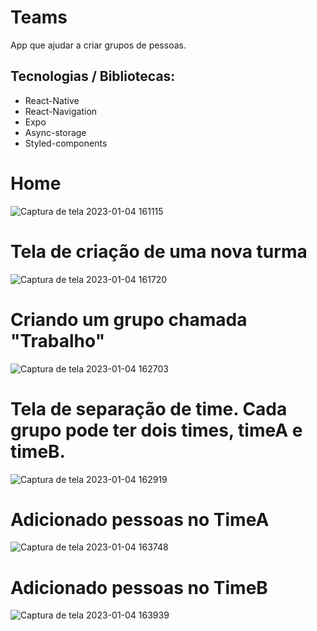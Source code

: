 <h1> Teams </h1>

<p> App que ajudar a criar grupos de pessoas. </p>

<h2> Tecnologias / Bibliotecas: </h2> 

+ React-Native
+ React-Navigation
+ Expo
+ Async-storage
+ Styled-components

<h1> Home </h1>

![Captura de tela 2023-01-04 161115](https://user-images.githubusercontent.com/66790414/210631449-1a4af6b6-7057-431c-901c-9c2d5ac5b05a.png)

<h1> Tela de criação de uma nova turma </h1>

![Captura de tela 2023-01-04 161720](https://user-images.githubusercontent.com/66790414/210633243-3018985b-9210-4de3-a360-de5a6a0a10ce.png)

<h1> Criando um grupo chamada "Trabalho" </h1>

![Captura de tela 2023-01-04 162703](https://user-images.githubusercontent.com/66790414/210633991-2f169390-db1b-4fa3-9375-a6bb2b0eed0c.png)

<h1> Tela de separação de time. Cada grupo pode ter dois times, timeA e timeB.</h1>

![Captura de tela 2023-01-04 162919](https://user-images.githubusercontent.com/66790414/210635101-945e2c5e-2396-4bb6-b038-bdfa15cca9d3.png)

<h1> Adicionado pessoas no TimeA</h1>

![Captura de tela 2023-01-04 163748](https://user-images.githubusercontent.com/66790414/210635662-a6b9677c-788a-4258-b771-68b2dc099e1a.png)

<h1> Adicionado pessoas no TimeB</h1>

![Captura de tela 2023-01-04 163939](https://user-images.githubusercontent.com/66790414/210636047-0d932ff3-aabd-4b96-afd8-adb5141dafef.png)




